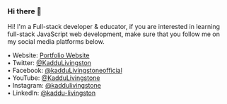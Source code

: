 ### Hi there 👋

<!-- ![github-thumbnail](https://user-images.githubusercontent.com/63154066/126401199-ebeb2f42-30fc-4887-9871-69a7ea8cfa48.png) -->

Hi! I'm a Full-stack developer & educator, if you are interested in learning full-stack JavaScript web development, make sure that you follow me on my social media platforms below.

•	Website: [Portfolio Website](https://kaddulivingstone.netlify.app/) <br>
•	Twitter: [@KadduLivingston](https://twitter.com/KadduLivingston) <br>
•	Facebook: [@kadduLivingstoneofficial](https://www.facebook.com/kadduLivingstoneofficial) <br>
•	YouTube: [@KadduLivingstone](https://www.youtube.com/@KadduLivingstone) <br>
•	Instagram: [@kaddulivingstone](https://www.instagram.com/kaddulivingstone/) <br>
•	LinkedIn: [@kaddu-livingston](https://www.linkedin.com/in/kaddu-livingstone/) <br>

